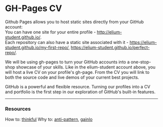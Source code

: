 # GH-Pages CV
Github Pages allows you to host static sites directly from your GitHub account:  
You can have one site for your entire profile - http://elium-student.github.io/.  
Each repository can also have a static site associated with it - https://elium-student.github.io/my-first-repo/, https://elium-student.github.io/perfect-repo/.  

We will be using gh-pages to turn your GitHub accounts into a one-stop-shop showcase of your skills.  Like in the elium-student account above, you will host a live CV on your profile's gh-page.  From the CV you will link to both the source code and live demos of your current best projects.  

GitHub is a powerful and flexible resource.  Turning our profiles into a CV and portfolio is the first step in our exploration of GitHub's built-in features.

___
### Resources
How to:  [thinkful](https://www.thinkful.com/learn/a-guide-to-using-github-pages/)
Why to: [anti-pattern](http://anti-pattern.com/github-is-your-resume-now
), [gainlo](http://blog.gainlo.co/index.php/2015/11/13/how-to-make-github-as-your-new-resume/)